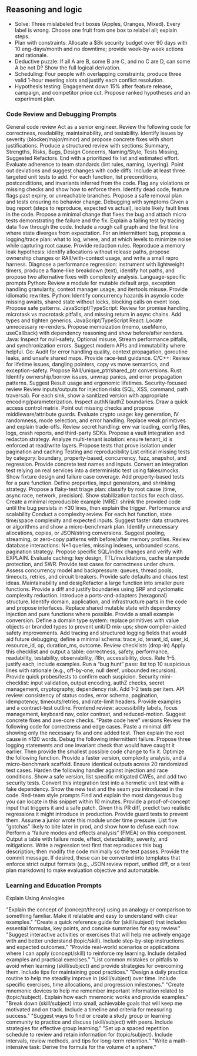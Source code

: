 ## Reasoning and logic

- Solve: Three mislabeled fruit boxes (Apples, Oranges, Mixed). Every label is wrong. Choose one fruit from one box to relabel all; explain steps.  
- Plan with constraints: Allocate a $8k security budget over 90 days with 10 eng-days/month and no downtime; provide week-by-week actions and rationale.  
- Deductive puzzle: If all A are B, some B are C, and no C are D, can some A be not D? Show the full logical derivation.  
- Scheduling: Four people with overlapping constraints; produce three valid 1-hour meeting slots and justify each conflict resolution.  
- Hypothesis testing: Engagement down 15% after feature release, campaign, and competitor price cut. Propose ranked hypotheses and an experiment plan.

### Code Review and Debugging Prompts

General code review
Act as a senior engineer. Review the following code for correctness, readability, maintainability, and testability. Identify issues by severity (blocker/major/minor) and propose concrete fixes with short justifications.
Produce a structured review with sections: Summary, Strengths, Risks, Bugs, Design Concerns, Naming/Style, Tests Missing, Suggested Refactors. End with a prioritized fix list and estimated effort.
Evaluate adherence to team standards (lint rules, naming, layering). Point out deviations and suggest changes with code diffs. Include at least three targeted unit tests to add.
For each function, list preconditions, postconditions, and invariants inferred from the code. Flag any violations or missing checks and show how to enforce them.
Identify dead code, feature flags past expiry, or unreachable branches. Propose a safe removal plan and tests ensuring no behavior change.
Debugging with symptoms
Given a bug report (steps to reproduce, expected vs actual), isolate likely fault lines in the code. Propose a minimal change that fixes the bug and attach micro tests demonstrating the failure and the fix.
Explain a failing test by tracing data flow through the code. Include a rough call graph and the first line where state diverges from expectation.
For an intermittent bug, propose a logging/trace plan: what to log, where, and at which levels to minimize noise while capturing root cause. Provide redaction rules.
Reproduce a memory leak hypothesis: identify allocations without release paths, propose ownership changes or RAII/with-context usage, and write a small repro harness.
Diagnose a performance regression: instrument with lightweight timers, produce a flame-like breakdown (text), identify hot paths, and propose two alternative fixes with complexity analysis.
Language-specific prompts
Python: Review a module for mutable default args, exception handling granularity, context manager usage, and itertools misuse. Provide idiomatic rewrites.
Python: Identify concurrency hazards in asyncio code: missing awaits, shared state without locks, blocking calls on event loop. Propose safe patterns.
JavaScript/TypeScript: Review for promise handling, microtask vs macrotask pitfalls, and missing return in async chains. Add types and tighten generics.
JavaScript/TypeScript React: Locate unnecessary re-renders. Propose memoization (memo, useMemo, useCallback) with dependency reasoning and show before/after renders.
Java: Inspect for null-safety, Optional misuse, Stream performance pitfalls, and synchronization errors. Suggest modern APIs and immutability where helpful.
Go: Audit for error handling quality, context propagation, goroutine leaks, and unsafe shared maps. Provide race-test guidance.
C/C++: Review for lifetime issues, dangling pointers, copy vs move semantics, and exception-safety. Propose RAII/unique_ptr/shared_ptr conversions.
Rust: Identify ownership/borrow issues, unwrap panics, and error propagation patterns. Suggest Result usage and ergonomic lifetimes.
Security-focused review
Review inputs/outputs for injection risks (SQL, XSS, command, path traversal). For each sink, show a sanitized version with appropriate encoding/parameterization.
Inspect authN/authZ boundaries. Draw a quick access control matrix. Point out missing checks and propose middleware/attribute guards.
Evaluate crypto usage: key generation, IV randomness, mode selection, and error handling. Replace weak primitives and explain trade-offs.
Review secret handling: env var loading, config files, logs, crash reports, and third-party SDKs. Propose a vault integration and redacton strategy.
Analyze multi-tenant isolation: ensure tenant_id is enforced at read/write layers. Propose tests that prove isolation under pagination and caching
Testing and reproducibility
List critical missing tests by category: boundary, property-based, concurrency, fuzz, snapshot, and regression. Provide concrete test names and inputs.
Convert an integration test relying on real services into a deterministic test using fakes/mocks. Show fixture design and failure case coverage.
Add property-based tests for a pure function. Define properties, input generators, and shrinking strategy.
Propose a flaky-test triage plan: classify by root cause (time, async race, network, precision). Show stabilization tactics for each class.
Create a minimal reproducible example (MRE): shrink the provided code until the bug persists in ≤30 lines, then explain the trigger.
Performance and scalability
Conduct a complexity review. For each hot function, state time/space complexity and expected inputs. Suggest faster data structures or algorithms and show a micro-benchmark plan.
Identify unnecessary allocations, copies, or JSON/string conversions. Suggest pooling, streaming, or zero-copy patterns with before/after memory profiles.
Review database interactions: N+1 queries, missing indexes, unbounded scans, pagination strategy. Propose specific SQL/index changes and verify with EXPLAIN.
Evaluate caching: key design, TTL/invalidations, cache stampede protection, and SWR. Provide test cases for correctness under churn.
Assess concurrency model and backpressure: queues, thread pools, timeouts, retries, and circuit breakers. Provide safe defaults and chaos test ideas.
Maintainability and desigRefactor a large function into smaller pure functions. Provide a diff and justify boundaries using SRP and cyclomatic complexity reduction.
Introduce a ports-and-adapters (hexagonal) structure. Identify domain, application, and infrastructure parts in the code and propose interfaces.
Replace shared mutable state with dependency injection and pure functions where possible. Provide a small example conversion.
Define a domain type system: replace primitives with value objects or branded types to prevent unit/ID mix-ups; show compiler-aided safety improvements.
Add tracing and structured logging fields that would aid future debugging; define a minimal schema: trace_id, tenant_id, user_id, resource_id, op, duration_ms, outcome.
Review checklists (drop-in)
Apply this checklist and output a table: correctness, safety, performance, readability, testability, observability, i18n, accessibility, docs. Rate 1–5, justify each, include examples.
Run a “bug hunt” pass: list top 10 suspicious lines with rationale (e.g., off-by-one, null deref, unbounded recursion). Provide quick probes/tests to confirm each suspicion.
Security mini-checklist: input validation, output encoding, authZ checks, secret management, cryptography, dependency risk. Add 1–2 tests per item.
API review: consistency of status codes, error schema, pagination, idempotency, timeouts/retries, and rate-limit headers. Provide examples and a contract-test outline.
Frontend review: accessibility labels, focus management, keyboard nav, color contrast, and reduced-motion. Suggest concrete fixes and axe-core checks.
“Paste code here” versions
Review the following code for correctness and edge cases. Paste a minimal diff showing only the necessary fix and one added test. Then explain the root cause in ≤120 words.
Debug the following intermittent failure. Propose three logging statements and one invariant check that would have caught it earlier. Then provide the smallest possible code change to fix it.
Optimize the following function. Provide a faster version, complexity analysis, and a micro-benchmark scaffold. Ensure identical outputs across 20 randomized test cases.
Harden the following handler against injection and race conditions. Show a safe version, list specific mitigated CWEs, and add two security tests.
Convert this integration test into a hermetic unit test with a fake dependency. Show the new test and the seam you introduced in the code.
Red-team style prompts
Find and explain the most dangerous bug you can locate in this snippet within 10 minutes. Provide a proof-of-concept input that triggers it and a safe patch.
Given this PR diff, predict two realistic regressions it might introduce in production. Provide guard tests to prevent them.
Assume a junior wrote this module under time pressure. List five “gotchas” likely to bite later in prod, and show how to defuse each now.
Perform a “failure modes and effects analysis” (FMEA) on this component. Output a table with failure mode, effect, detectability, severity, and mitigations.
Write a regression test first that reproduces this bug description; then modify the code minimally so the test passes. Provide the commit message.
If desired, these can be converted into templates that enforce strict output formats (e.g., JSON review report, unified diff, or a test plan markdown) to make evaluation objective and automatable.

### Learning and Education Prompts

Explain Using Analogies

"Explain the concept of (concept/theory) using an analogy or comparison to something familiar. Make it relatable and easy to understand with clear examples."
"Create a quick reference guide for (skill/subject) that includes essential formulas, key points, and concise summaries for easy review."
"Suggest interactive activities or exercises that will help me actively engage with and better understand (topic/skill). Include step-by-step instructions and expected outcomes."
"Provide real-world scenarios or applications where I can apply (concept/skill) to reinforce my learning. Include detailed examples and practical exercises."
"List common mistakes or pitfalls to avoid when learning (skill/subject) and provide strategies for overcoming them. Include tips for maintaining good practices."
"Design a daily practice routine to help me steadily improve in (skill/subject) over time. Include specific exercises, time allocations, and progression milestones."
"Create mnemonic devices to help me remember important information related to (topic/subject). Explain how each mnemonic works and provide examples."
"Break down (skill/subject) into small, achievable goals that will keep me motivated and on track. Include a timeline and criteria for measuring success."
"Suggest ways to find or create a study group or learning community to practice and discuss (skill/subject) with peers. Include strategies for effective group learning."
"Set up a spaced repetition schedule to review and retain information for (topic/subject). Include intervals, review methods, and tips for long-term retention."
"Write a math-intensive task: Derive the formula for the volume of a sphere."

